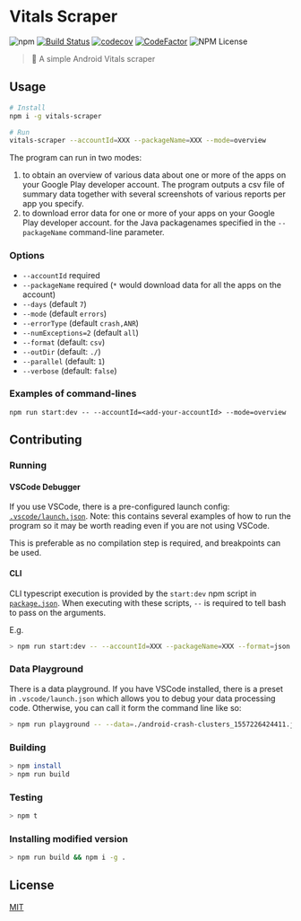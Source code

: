 # Vitals Scraper
![npm](https://img.shields.io/npm/v/vitals-scraper.svg)
[![Build Status](https://travis-ci.org/commercetest/vitals-scraper.svg?branch=master)](https://travis-ci.org/commercetest/vitals-scraper)
[![codecov](https://codecov.io/gh/commercetest/vitals-scraper/branch/master/graph/badge.svg)](https://codecov.io/gh/commercetest/vitals-scraper)
[![CodeFactor](https://www.codefactor.io/repository/github/commercetest/vitals-scraper/badge)](https://www.codefactor.io/repository/github/commercetest/vitals-scraper)
![NPM License](https://img.shields.io/npm/l/vitals-scraper.svg)

> 🤖 A simple Android Vitals scraper

## Usage
```bash
# Install
npm i -g vitals-scraper

# Run
vitals-scraper --accountId=XXX --packageName=XXX --mode=overview
```
The program can run in two modes: 

1. to obtain an overview of various data about one or more of the apps on your Google Play developer account. The program outputs a csv file of summary data together with several screenshots of various reports per app you specify.
2. to download error data for one or more of your apps on your Google Play developer account. for the Java packagenames specified in the `--packageName` command-line parameter. 

### Options
- `--accountId` required
- `--packageName` required (`*` would download data for all the apps on the account)
- `--days` (default `7`)
- `--mode` (default `errors`)
- `--errorType` (default `crash,ANR`)
- `--numExceptions=2` (default `all`)
- `--format` (default: `csv`)
- `--outDir` (default: `./`)
- `--parallel` (default: `1`)
- `--verbose` (default: `false`)

### Examples of command-lines
`npm run start:dev -- --accountId=<add-your-accountId> --mode=overview`

## Contributing
### Running
#### VSCode Debugger
If you use VSCode, there is a pre-configured launch config: [`.vscode/launch.json`](.vscode/launch.json). Note: this contains several examples of how to run the program so it may be worth reading even if you are not using VSCode.

This is preferable as no compilation step is required, and breakpoints can be used.

#### CLI
CLI typescript execution is provided by the `start:dev` npm script in [`package.json`](package.json). When executing with these scripts, `--` is required to tell bash to pass on the arguments.

E.g.
```bash
> npm run start:dev -- --accountId=XXX --packageName=XXX --format=json
```

### Data Playground
There is a data playground.
If you have VSCode installed, there is a preset in `.vscode/launch.json` which allows you to debug your data processing code.
Otherwise, you can call it form the command line like so:

```bash
> npm run playground -- --data=./android-crash-clusters_1557226424411.json
```

### Building
```bash
> npm install
> npm run build
```

### Testing
```bash
> npm t
```

### Installing modified version
```bash
> npm run build && npm i -g .
```

## License
[MIT](./LICENSE)



